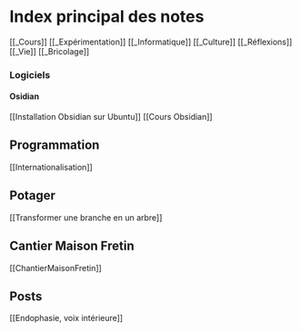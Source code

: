 # Index principal des notes
[[_Cours]]
[[_Expérimentation]]
[[_Informatique]]
[[_Culture]]
[[_Réflexions]]
[[_Vie]]
[[_Bricolage]]

### Logiciels

#### Osidian
[[Installation Obsidian sur Ubuntu]]
[[Cours Obsidian]]

## Programmation
[[Internationalisation]]

## Potager
[[Transformer une branche en un arbre]]

## Cantier Maison Fretin
[[ChantierMaisonFretin]]

## Posts
[[Endophasie, voix intérieure]]
